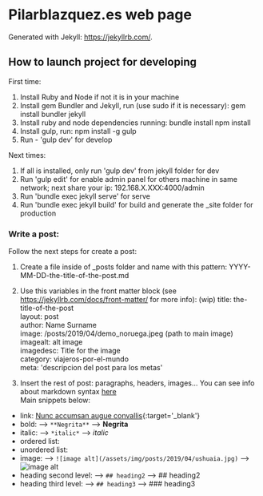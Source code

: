 # Pilarblazquez.es web page

Generated with Jekyll: https://jekyllrb.com/.


## How to launch project for developing

First time:
  1. Install Ruby and Node if not it is in your machine
  2. Install gem Bundler and Jekyll, run (use sudo if it is necessary):
      gem install bundler jekyll
  3. Install ruby and node dependencies running:
      bundle install
      npm install
  4. Install gulp, run:
      npm install -g gulp
  5. Run
    - 'gulp dev' for develop

Next times:
  1. If all is installed, only run 'gulp dev' from jekyll folder for dev
  2. Run 'gulp edit' for enable admin panel for others machine in same network; next share your ip: 192.168.X.XXX:4000/admin
  3. Run 'bundle exec jekyll serve' for serve
  4. Run 'bundle exec jekyll build' for build and generate the &#95;site folder for production


### Write a post:

Follow the next steps for create a post:

1. Create a file inside of &#95;posts folder and name with this pattern:
  YYYY-MM-DD-the-title-of-the-post.md

2. Use this variables in the front matter block (see https://jekyllrb.com/docs/front-matter/ for more info):
  (wip)
  title: the-title-of-the-post  
  layout: post  
  author: Name Surname  
  image: /posts/2019/04/demo&#95;noruega.jpeg (path to main image)  
  imagealt: alt image  
  imagedesc: Title for the image  
  category: viajeros-por-el-mundo  
  meta: 'descripcion del post para los metas'  

3. Insert the rest of post: paragraphs, headers, images... You can see info about markdown syntax [here](https://github.com/adam-p/markdown-here/wiki/Markdown-Cheatsheet)  
Main snippets below:

  * link: [Nunc accumsan augue convallis](https://www.novutrip.com){:target='&#95;blank'}
  * bold: --> ```**Negrita**``` --> **Negrita**
  * italic: --> ```*italic*```  --> *italic*
  * ordered list:
  * unordered list:
  * image: --> ```![image alt](/assets/img/posts/2019/04/ushuaia.jpg)``` --> ![image alt](/assets/img/posts/2019/04/ushuaia.jpg)
  * heading second level: --> ```## heading2``` --> ## heading2
  * heading third level: --> ```## heading3``` --> ### heading3
